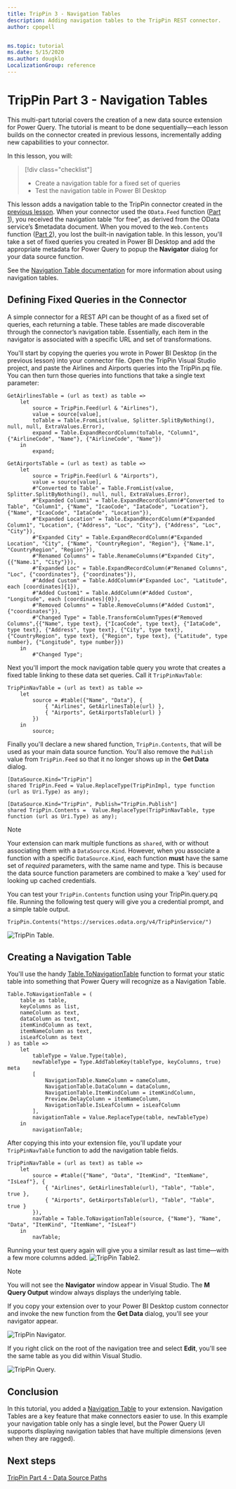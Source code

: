 ```yaml
---
title: TripPin 3 - Navigation Tables
description: Adding navigation tables to the TripPin REST connector.
author: cpopell


ms.topic: tutorial
ms.date: 5/15/2020
ms.author: dougklo
LocalizationGroup: reference
---
```


# TripPin Part 3 - Navigation Tables

This multi-part tutorial covers the creation of a new data source extension for Power Query. The tutorial is meant to be done sequentially&mdash;each lesson builds on the connector created in previous lessons, incrementally adding new capabilities to your connector. 

In this lesson, you will:

> [!div class="checklist"]
> * Create a navigation table for a fixed set of queries
> * Test the navigation table in Power BI Desktop
 
This lesson adds a navigation table to the TripPin connector created in the [previous lesson](../2-Rest/README.md). When your connector used the `OData.Feed` function ([Part 1](../1-OData/README.md)), you received the navigation table “for free”, as derived from the OData service’s $metadata document. When you moved to the `Web.Contents` function ([Part 2](../2-Rest/README.md)), you lost the built-in navigation table. In this lesson, you'll take a set of fixed queries you created in Power BI Desktop and add the appropriate metadata for Power Query to popup the **Navigator** dialog for your data source function.

See the [Navigation Table documentation](../../../HandlingNavigationTables.md) for more information about using navigation tables. 

## Defining Fixed Queries in the Connector
A simple connector for a REST API can be thought of as a fixed set of queries, each returning a table. These tables are made discoverable through the connector’s navigation table. Essentially, each item in the navigator is associated with a specific URL and set of transformations. 

You'll start by copying the queries you wrote in Power BI Desktop (in the previous lesson) into your connector file. Open the TripPin Visual Studio project, and paste the Airlines and Airports queries into the TripPin.pq file. You can then turn those queries into functions that take a single text parameter:

```
GetAirlinesTable = (url as text) as table =>
    let
        source = TripPin.Feed(url & "Airlines"),
        value = source[value],
        toTable = Table.FromList(value, Splitter.SplitByNothing(), null, null, ExtraValues.Error),
        expand = Table.ExpandRecordColumn(toTable, "Column1", {"AirlineCode", "Name"}, {"AirlineCode", "Name"})
    in
        expand;

GetAirportsTable = (url as text) as table =>
    let
        source = TripPin.Feed(url & "Airports"),
        value = source[value],
        #"Converted to Table" = Table.FromList(value, Splitter.SplitByNothing(), null, null, ExtraValues.Error),
        #"Expanded Column1" = Table.ExpandRecordColumn(#"Converted to Table", "Column1", {"Name", "IcaoCode", "IataCode", "Location"}, {"Name", "IcaoCode", "IataCode", "Location"}),
        #"Expanded Location" = Table.ExpandRecordColumn(#"Expanded Column1", "Location", {"Address", "Loc", "City"}, {"Address", "Loc", "City"}),
        #"Expanded City" = Table.ExpandRecordColumn(#"Expanded Location", "City", {"Name", "CountryRegion", "Region"}, {"Name.1", "CountryRegion", "Region"}),
        #"Renamed Columns" = Table.RenameColumns(#"Expanded City",{{"Name.1", "City"}}),
        #"Expanded Loc" = Table.ExpandRecordColumn(#"Renamed Columns", "Loc", {"coordinates"}, {"coordinates"}),
        #"Added Custom" = Table.AddColumn(#"Expanded Loc", "Latitude", each [coordinates]{1}),
        #"Added Custom1" = Table.AddColumn(#"Added Custom", "Longitude", each [coordinates]{0}),
        #"Removed Columns" = Table.RemoveColumns(#"Added Custom1",{"coordinates"}),
        #"Changed Type" = Table.TransformColumnTypes(#"Removed Columns",{{"Name", type text}, {"IcaoCode", type text}, {"IataCode", type text}, {"Address", type text}, {"City", type text}, {"CountryRegion", type text}, {"Region", type text}, {"Latitude", type number}, {"Longitude", type number}})
    in
        #"Changed Type";
```

Next you'll import the mock navigation table query you wrote that creates a fixed table linking to these data set queries. Call it `TripPinNavTable`:

```
TripPinNavTable = (url as text) as table =>
    let
        source = #table({"Name", "Data"}, {
            { "Airlines", GetAirlinesTable(url) },
            { "Airports", GetAirportsTable(url) }
        })
    in
        source;
```

Finally you'll declare a new shared function, `TripPin.Contents`, that will be used as your main data source function. You'll also remove the `Publish` value from `TripPin.Feed` so that it no longer shows up in the **Get Data** dialog.

```
[DataSource.Kind="TripPin"]
shared TripPin.Feed = Value.ReplaceType(TripPinImpl, type function (url as Uri.Type) as any);

[DataSource.Kind="TripPin", Publish="TripPin.Publish"]
shared TripPin.Contents =  Value.ReplaceType(TripPinNavTable, type function (url as Uri.Type) as any);
```

> [!Note] 
> Your extension can mark multiple functions as `shared`, with or without associating them with a `DataSource.Kind`. However, when you associate a function with a specific `DataSource.Kind`, each function **must** have the same set of *required* parameters, with the same name and type. This is because the data source function parameters are combined to make a 'key' used for looking up cached credentials. 

You can test your `TripPin.Contents` function using your TripPin.query.pq file. Running the following test query will give you a credential prompt, and a simple table output.

```
TripPin.Contents("https://services.odata.org/v4/TripPinService/")
```

![TripPin Table.](../../../images/trippin3Table.png)

## Creating a Navigation Table
You'll use the handy [Table.ToNavigationTable](../../../HandlingNavigationTables.md#tabletonavigationtable) function to format your static table into something that Power Query will recognize as a Navigation Table. 

```
Table.ToNavigationTable = (
    table as table,
    keyColumns as list,
    nameColumn as text,
    dataColumn as text,
    itemKindColumn as text,
    itemNameColumn as text,
    isLeafColumn as text
) as table =>
    let
        tableType = Value.Type(table),
        newTableType = Type.AddTableKey(tableType, keyColumns, true) meta 
        [
            NavigationTable.NameColumn = nameColumn, 
            NavigationTable.DataColumn = dataColumn,
            NavigationTable.ItemKindColumn = itemKindColumn, 
            Preview.DelayColumn = itemNameColumn, 
            NavigationTable.IsLeafColumn = isLeafColumn
        ],
        navigationTable = Value.ReplaceType(table, newTableType)
    in
        navigationTable;
```

After copying this into your extension file, you'll update your `TripPinNavTable` function to add the navigation table fields.

```
TripPinNavTable = (url as text) as table =>
    let
        source = #table({"Name", "Data", "ItemKind", "ItemName", "IsLeaf"}, {
            { "Airlines", GetAirlinesTable(url), "Table", "Table", true },
            { "Airports", GetAirportsTable(url), "Table", "Table", true }
        }),
        navTable = Table.ToNavigationTable(source, {"Name"}, "Name", "Data", "ItemKind", "ItemName", "IsLeaf")
    in
        navTable;
```
Running your test query again will give you a similar result as last time&mdash;with a few more columns added.
![TripPin Table2.](../../../images/trippin3Table2.png)

> [!Note]
> You will not see the **Navigator** window appear in Visual Studio. The **M Query Output** window always displays the underlying table. 

If you copy your extension over to your Power BI Desktop custom connector and invoke the new function from the **Get Data** dialog, you'll see your navigator appear.

![TripPin Navigator.](../../../images/trippin3Nav.png)

If you right click on the root of the navigation tree and select **Edit**, you'll see the same table as you did within Visual Studio.

![TripPin Query.](../../../images/trippin3Query.png)

## Conclusion
In this tutorial, you added a [Navigation Table](../../../HandlingNavigationTables.md) to your extension. Navigation Tables are a key feature that make connectors easier to use. In this example your navigation table only has a single level, but the Power Query UI supports displaying navigation tables that have multiple dimensions (even when they are ragged). 

## Next steps

[TripPin Part 4 - Data Source Paths](../4-Paths/README.md)
